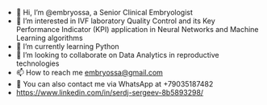 - 👋 Hi, I’m @embryossa, a Senior Clinical Embryologist
- 👀 I’m interested in IVF laboratory Quality Control and its Key Performance Indicator (KPI) application in Neural Networks and Machine Learning algorithms
- 🌱 I’m currently learning Python
- 💞️ I’m looking to collaborate on Data Analytics in reproductive technologies
- 📫 How to reach me embryossa@gmail.com
- 📱 You can also contact me via WhatsApp at +79035187482
- https://www.linkedin.com/in/serdj-sergeev-8b5893298/
<!---
embryossa/embryossa is a ✨ special ✨ repository because its `README.md` (this file) appears on your GitHub profile.
You can click the Preview link to take a look at your changes.
--->
